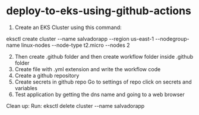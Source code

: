 # deploy-to-eks-using-github-actions
1. Create an EKS Cluster using this command:

eksctl create cluster --name salvadorapp --region us-east-1 --nodegroup-name linux-nodes --node-type t2.micro --nodes 2

2. Then create .github folder and then create workflow folder inside .github folder 
3. Create file with .yml extension and write the workflow code
4. Create a github repository 
5. Create secrets in github repo
        Go to settings of repo
        click on secrets and variables
6. Test application by getting the dns name and going to a web browser

Clean up: Run: eksctl delete cluster --name salvadorapp
